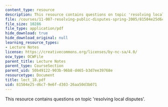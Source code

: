 ```yaml
---
content_type: resource
description: This resource contains questions on topic 'resolving local disputes'.
file: /courses/11-007-resolving-public-disputes-spring-2005/81504e25d6c79e6fd30326aa50d3b071_lect_18.pdf
file_size: 10286
file_type: application/pdf
hide_download: true
hide_download_original: null
learning_resource_types:
- Lecture Notes
license: https://creativecommons.org/licenses/by-nc-sa/4.0/
ocw_type: OCWFile
parent_title: Lecture Notes
parent_type: CourseSection
parent_uid: 50b49122-903b-96b8-d465-b3d7ee39768e
resourcetype: Document
title: lect_18.pdf
uid: 81504e25-d6c7-9e6f-d303-26aa50d3b071
---
```

This resource contains questions on topic 'resolving local disputes'.